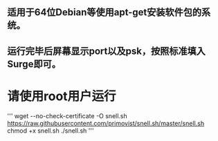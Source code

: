 ## 适用于64位Debian等使用apt-get安装软件包的系统。
## 运行完毕后屏幕显示port以及psk，按照标准填入Surge即可。
# 请使用root用户运行

'''
wget --no-check-certificate -O snell.sh https://raw.githubusercontent.com/primovist/snell.sh/master/snell.sh
chmod +x snell.sh
./snell.sh
'''